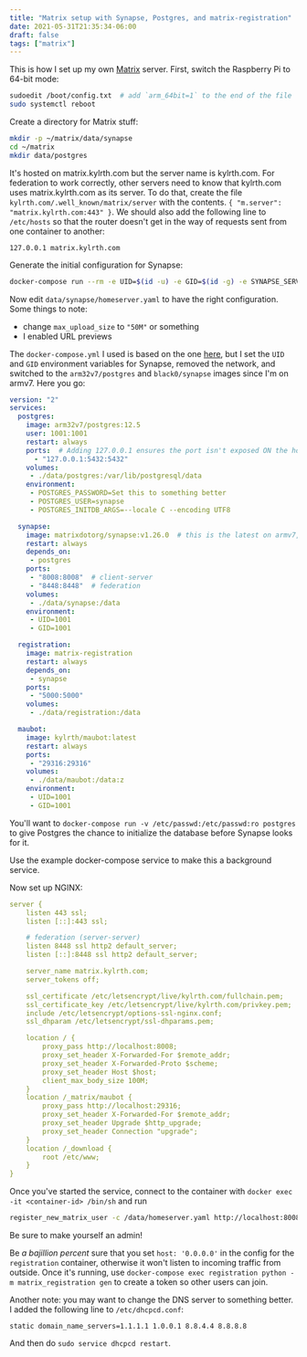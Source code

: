 ```yaml
---
title: "Matrix setup with Synapse, Postgres, and matrix-registration"
date: 2021-05-31T21:35:34-06:00
draft: false
tags: ["matrix"]
---
```


This is how I set up my own [Matrix](https://matrix.org) server. First, switch the Raspberry Pi to 64-bit mode:

```bash
sudoedit /boot/config.txt  # add `arm_64bit=1` to the end of the file
sudo systemctl reboot
```

Create a directory for Matrix stuff:

```bash
mkdir -p ~/matrix/data/synapse
cd ~/matrix
mkdir data/postgres
```

It's hosted on matrix.kylrth.com but the server name is kylrth.com. For federation to work correctly, other servers need to know that kylrth.com uses matrix.kylrth.com as its server. To do that, create the file `kylrth.com/.well_known/matrix/server` with the contents. `{ "m.server": "matrix.kylrth.com:443" }`. We should also add the following line to `/etc/hosts` so that the router doesn't get in the way of requests sent from one container to another:

```text
127.0.0.1 matrix.kylrth.com
```

Generate the initial configuration for Synapse:

```bash
docker-compose run --rm -e UID=$(id -u) -e GID=$(id -g) -e SYNAPSE_SERVER_NAME=kylrth.com -e SYNAPSE_REPORT_STATS=no synapse generate
```

Now edit `data/synapse/homeserver.yaml` to have the right configuration. Some things to note:

- change `max_upload_size` to `"50M"` or something
- I enabled URL previews

The `docker-compose.yml` I used is based on the one [here](https://jonnev.se/matrix-homeserver-with-docker/), but I set the `UID` and `GID` environment variables for Synapse, removed the network, and switched to the `arm32v7/postgres` and `black0/synapse` images since I'm on armv7. Here you go:

```yaml
version: "2"
services:
  postgres:
    image: arm32v7/postgres:12.5
    user: 1001:1001
    restart: always
    ports:  # Adding 127.0.0.1 ensures the port isn't exposed ON the host
      - "127.0.0.1:5432:5432"
    volumes:
     - ./data/postgres:/var/lib/postgresql/data
    environment:
     - POSTGRES_PASSWORD=Set this to something better
     - POSTGRES_USER=synapse
     - POSTGRES_INITDB_ARGS=--locale C --encoding UTF8

  synapse:
    image: matrixdotorg/synapse:v1.26.0  # this is the latest on armv7, but if you're x86_64 do a later tag
    restart: always
    depends_on:
     - postgres
    ports:
     - "8008:8008"  # client-server
     - "8448:8448"  # federation
    volumes:
     - ./data/synapse:/data
    environment:
     - UID=1001
     - GID=1001

  registration:
    image: matrix-registration
    restart: always
    depends_on:
     - synapse
    ports:
     - "5000:5000"
    volumes:
     - ./data/registration:/data

  maubot:
    image: kylrth/maubot:latest
    restart: always
    ports:
     - "29316:29316"
    volumes:
     - ./data/maubot:/data:z
    environment:
     - UID=1001
     - GID=1001
```

You'll want to `docker-compose run -v /etc/passwd:/etc/passwd:ro postgres` to give Postgres the chance to initialize the database before Synapse looks for it.

Use the example docker-compose service to make this a background service.

Now set up NGINX:

```yaml
server {
    listen 443 ssl;
    listen [::]:443 ssl;

    # federation (server-server)
    listen 8448 ssl http2 default_server;
    listen [::]:8448 ssl http2 default_server;

    server_name matrix.kylrth.com;
    server_tokens off;

    ssl_certificate /etc/letsencrypt/live/kylrth.com/fullchain.pem;
    ssl_certificate_key /etc/letsencrypt/live/kylrth.com/privkey.pem;
    include /etc/letsencrypt/options-ssl-nginx.conf;
    ssl_dhparam /etc/letsencrypt/ssl-dhparams.pem;

    location / {
        proxy_pass http://localhost:8008;
        proxy_set_header X-Forwarded-For $remote_addr;
        proxy_set_header X-Forwarded-Proto $scheme;
        proxy_set_header Host $host;
        client_max_body_size 100M;
    }
    location /_matrix/maubot {
        proxy_pass http://localhost:29316;
        proxy_set_header X-Forwarded-For $remote_addr;
        proxy_set_header Upgrade $http_upgrade;
        proxy_set_header Connection "upgrade";
    }
    location /_download {
        root /etc/www;
    }
}
```

Once you've started the service, connect to the container with `docker exec -it <container-id> /bin/sh` and run

```sh
register_new_matrix_user -c /data/homeserver.yaml http://localhost:8008
```

Be sure to make yourself an admin!

Be *a bajillion percent* sure that you set `host: '0.0.0.0'` in the config for the `registration` container, otherwise it won't listen to incoming traffic from outside. Once it's running, use `docker-compose exec registration python -m matrix_registration gen` to create a token so other users can join.

Another note: you may want to change the DNS server to something better. I added the following line to `/etc/dhcpcd.conf`:

```text
static domain_name_servers=1.1.1.1 1.0.0.1 8.8.4.4 8.8.8.8
```

And then do `sudo service dhcpcd restart`.
